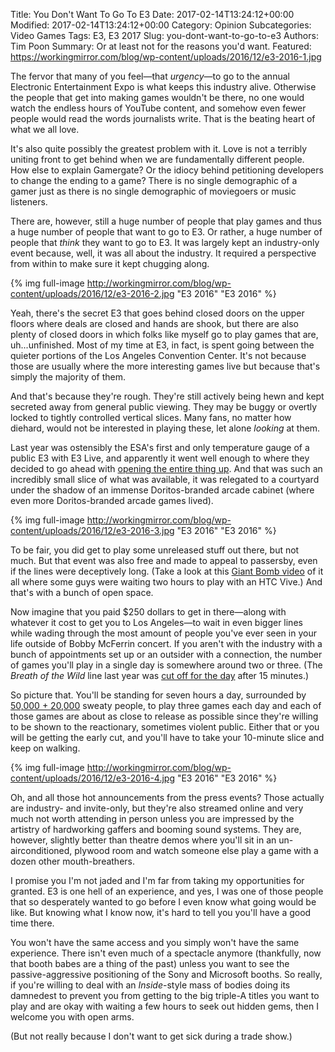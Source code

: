 Title: You Don't Want To Go To E3
Date: 2017-02-14T13:24:12+00:00
Modified: 2017-02-14T13:24:12+00:00
Category: Opinion
Subcategories: Video Games
Tags: E3, E3 2017
Slug: you-dont-want-to-go-to-e3
Authors: Tim Poon
Summary: Or at least not for the reasons you'd want.
Featured: https://workingmirror.com/blog/wp-content/uploads/2016/12/e3-2016-1.jpg

The fervor that many of you feel—that *urgency*—to go to the annual Electronic Entertainment Expo is what keeps this industry alive. Otherwise the people that get into making games wouldn't be there, no one would watch the endless hours of YouTube content, and somehow even fewer people would read the words journalists write. That is the beating heart of what we all love.

It's also quite possibly the greatest problem with it. Love is not a terribly uniting front to get behind when we are fundamentally different people. How else to explain Gamergate? Or the idiocy behind petitioning developers to change the ending to a game? There is no single demographic of a gamer just as there is no single demographic of moviegoers or music listeners.

There are, however, still a huge number of people that play games and thus a huge number of people that want to go to E3. Or rather, a huge number of people that *think* they want to go to E3. It was largely kept an industry-only event because, well, it was all about the industry. It required a perspective from within to make sure it kept chugging along.

{% img full-image http://workingmirror.com/blog/wp-content/uploads/2016/12/e3-2016-2.jpg "E3 2016" "E3 2016" %}

Yeah, there's the secret E3 that goes behind closed doors on the upper floors where deals are closed and hands are shook, but there are also plenty of closed doors in which folks like myself go to play games that are, uh...unfinished. Most of my time at E3, in fact, is spent going between the quieter portions of the Los Angeles Convention Center. It's not because those are usually where the more interesting games live but because that's simply the majority of them.

And that's because they're rough. They're still actively being hewn and kept secreted away from general public viewing. They may be buggy or overtly locked to tightly controlled vertical slices. Many fans, no matter how diehard, would not be interested in playing these, let alone *looking* at them.

Last year was ostensibly the ESA's first and only temperature gauge of a public E3 with E3 Live, and apparently it went well enough to where they decided to go ahead with [opening the entire thing up](https://www.e3expo.com/attendee/2905/attendee-registration-faq/). And that was such an incredibly small slice of what was available, it was relegated to a courtyard under the shadow of an immense Doritos-branded arcade cabinet (where even more Doritos-branded arcade games lived).

{% img full-image http://workingmirror.com/blog/wp-content/uploads/2016/12/e3-2016-3.jpg "E3 2016" "E3 2016" %}

To be fair, you did get to play some unreleased stuff out there, but not much. But that event was also free and made to appeal to passersby, even if the lines were deceptively long. (Take a look at this [Giant Bomb video](https://www.youtube.com/watch?v=VDxM7XZlZbE) of it all where some guys were waiting two hours to play with an HTC Vive.) And that's with a bunch of open space.

Now imagine that you paid $250 dollars to get in there—along with whatever it cost to get you to Los Angeles—to wait in even bigger lines while wading through the most amount of people you've ever seen in your life outside of Bobby McFerrin concert. If you aren't with the industry with a bunch of appointments set up or an outsider with a connection, the number of games you'll play in a single day is somewhere around two or three. (The *Breath of the Wild* line last year was [cut off for the day](https://twitter.com/MasaeAnela/status/743131327906488320) after 15 minutes.)

So picture that. You'll be standing for seven hours a day, surrounded by [50,000 + 20,000](http://www.polygon.com/e3/2016/6/16/11955812/e3-2016-attendance-e3-2017-dates) sweaty people, to play three games each day and each of those games are about as close to release as possible since they're willing to be shown to the reactionary, sometimes violent public. Either that or you will be getting the early cut, and you'll have to take your 10-minute slice and keep on walking.

{% img full-image http://workingmirror.com/blog/wp-content/uploads/2016/12/e3-2016-4.jpg "E3 2016" "E3 2016" %}

Oh, and all those hot announcements from the press events? Those actually are industry- and invite-only, but they're also streamed online and very much not worth attending in person unless you are impressed by the artistry of hardworking gaffers and booming sound systems. They are, however, slightly better than theatre demos where you'll sit in an un-airconditioned, plywood room and watch someone else play a game with a dozen other mouth-breathers.

I promise you I'm not jaded and I'm far from taking my opportunities for granted. E3 is one hell of an experience, and yes, I was one of those people that so desperately wanted to go before I even know what going would be like. But knowing what I know now, it's hard to tell you you'll have a good time there.

You won't have the same access and you simply won't have the same experience. There isn't even much of a spectacle anymore (thankfully, now that booth babes are a thing of the past) unless you want to see the passive-aggressive positioning of the Sony and Microsoft booths. So really, if you're willing to deal with an *Inside*-style mass of bodies doing its damnedest to prevent you from getting to the big triple-A titles you want to play and are okay with waiting a few hours to seek out hidden gems, then I welcome you with open arms.

(But not really because I don't want to get sick during a trade show.)

